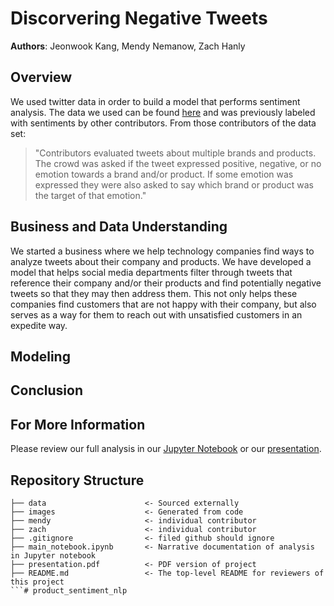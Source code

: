 # Discorvering Negative Tweets 

**Authors**: Jeonwook Kang, Mendy Nemanow, Zach Hanly

## Overview

We used twitter data in order to build a model that performs sentiment analysis. The data we used can be found [here](https://data.world/crowdflower/brands-and-product-emotions) and was previously labeled with sentiments by other contributors. From those contributors of the data set: 
<blockquote cite="https://kingcounty.gov/about/website/Transparency.aspx">
"Contributors evaluated tweets about multiple brands and products. The crowd was asked if the tweet expressed positive, negative, or no emotion towards a brand and/or product. If some emotion was expressed they were also asked to say which brand or product was the target of that emotion."</blockquote>

## Business and Data Understanding

We started a business where we help technology companies find ways to analyze tweets about their company and products. We have developed a model that helps social media departments filter through tweets that reference their company and/or their products and find potentially negative tweets so that they may then address them. This not only helps these companies find customers that are not happy with their company, but also serves as a way for them to reach out with unsatisfied customers in an expedite way. 


## Modeling

## Conclusion

## For More Information

Please review our full analysis in our [Jupyter Notebook](./main_notebook.ipynb) or our [presentation](./presentation.pdf).

## Repository Structure

```
├── data                      <- Sourced externally
├── images                    <- Generated from code
├── mendy                     <- individual contributor
├── zach                      <- individual contributor 
├── .gitignore                <- filed github should ignore 
├── main_notebook.ipynb       <- Narrative documentation of analysis in Jupyter notebook
├── presentation.pdf          <- PDF version of project 
├── README.md                 <- The top-level README for reviewers of this project
```# product_sentiment_nlp
